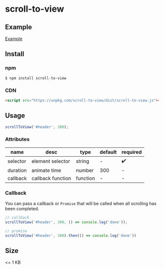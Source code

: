 # scroll-to-view

## Example

[Example](http://www.zhuowenli.com/scroll-to-view/)


## Install

### npm
```
$ npm install scroll-to-view
```

### CDN
```html
<script src="https://unpkg.com/scroll-to-view/dist/scroll-to-view.js"></script>
```

## Usage

```js
scrollToView('#header', 300);
```

### Attributes
| name          | desc             | type      | default | required |
|-------------  |----------------- |---------- |-------- | -------- |
| selector      | element selector | string    | -       | ✔️       |
| duration      | animate time     | number    | 300     | -        |
| callback      | callback function| function  | -       | -        |


### Callback
You can pass a callback or `Promise` that will be called when all scrolling has been completed.

```js
// callback
scrollToView('#header', 300, () => console.log('done'));

// promise
scrollToView('#header', 300).then(() => console.log('done'))
```

## Size
<= 1 KB
